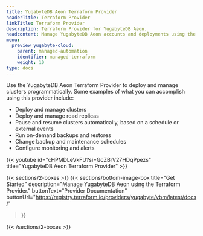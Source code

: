```yaml
---
title: YugabyteDB Aeon Terraform Provider
headerTitle: Terraform Provider
linkTitle: Terraform Provider
description: Terraform Provider for YugabyteDB Aeon.
headcontent: Manage YugabyteDB Aeon accounts and deployments using the Terraform Provider
menu:
  preview_yugabyte-cloud:
    parent: managed-automation
    identifier: managed-terraform
    weight: 10
type: docs
---
```


Use the YugabyteDB Aeon Terraform Provider to deploy and manage clusters programmatically. Some examples of what you can accomplish using this provider include:

- Deploy and manage clusters
- Deploy and manage read replicas
- Pause and resume clusters automatically, based on a schedule or external events
- Run on-demand backups and restores
- Change backup and maintenance schedules
- Configure monitoring and alerts

{{< youtube id="cHPMDLeVkFU?si=GcZBrV27HDqPpezs" title="YugabyteDB Aeon Terraform Provider" >}}

{{< sections/2-boxes >}}
  {{< sections/bottom-image-box
    title="Get Started"
    description="Manage YugabyteDB Aeon using the Terraform Provider."
    buttonText="Provider Documentation"
    buttonUrl="https://registry.terraform.io/providers/yugabyte/ybm/latest/docs/"
  >}}

{{< /sections/2-boxes >}}
